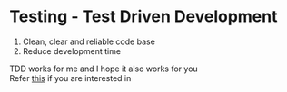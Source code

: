 # Testing - Test Driven Development
1. Clean, clear and reliable code base
1. Reduce development time

TDD works for me and I hope it also works for you  
Refer [this](https://github.com/mxstbr/react-boilerplate/tree/master/docs/testing) if you are interested in